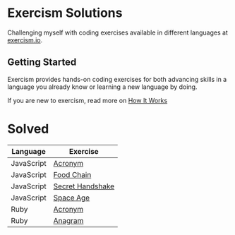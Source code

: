 # Exercism Solutions
Challenging myself with coding exercises available in different languages at [exercism.io](http://exercism.io/). 

## Getting Started
Exercism provides hands-on coding exercises for both advancing skills in a language you already know or learning a new language by doing. 

If you are new to exercism, read more on [How It Works](http://exercism.io/how-it-works/newbie) 

# Solved

| Language | Exercise |
| ------------- | ------------- |
| JavaScript | [Acronym](https://github.com/christine-clark/exercism/tree/master/javascript/acronym) |
| JavaScript | [Food Chain](https://github.com/christine-clark/exercism/tree/master/javascript/food-chain) |
| JavaScript | [Secret Handshake](https://github.com/christine-clark/exercism/tree/master/javascript/secret-handshake) |
| JavaScript | [Space Age](https://github.com/christine-clark/exercism/tree/master/javascript/space-age) |
| Ruby | [Acronym](https://github.com/christine-clark/exercism/tree/master/ruby/acronym) |
| Ruby | [Anagram](https://github.com/christine-clark/exercism/tree/master/ruby/anagram) |
